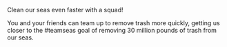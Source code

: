 Clean our seas even faster with a squad!

You and your friends can team up to remove trash more quickly, getting us closer to the #teamseas goal of removing 30 million pounds of trash from our seas.
